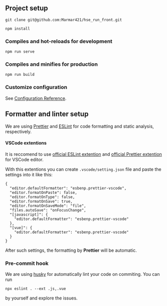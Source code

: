 ## Project setup

```
git clone git@github.com:Marmar421/hse_run_front.git
```

```
npm install
```

### Compiles and hot-reloads for development

```
npm run serve
```

### Compiles and minifies for production

```
npm run build
```

### Customize configuration

See [Configuration Reference](https://cli.vuejs.org/config/).

## Formatter and linter setup

We are using [Prettier](https://prettier.io/) and [ESLint](https://eslint.org/) for code formatting and static analysis, respectively.

#### VSCode extentions

It is reccomend to use [official ESLint extention](https://marketplace.visualstudio.com/items?itemName=dbaeumer.vscode-eslint) and [official Prettier extention](https://marketplace.visualstudio.com/items?itemName=esbenp.prettier-vscode) for VSCode editor.

With this extentions you can create `.vscode/setting.json` file and paste the settings into it like this:

```
{
  "editor.defaultFormatter": "esbenp.prettier-vscode",
  "editor.formatOnPaste": false,
  "editor.formatOnType": false,
  "editor.formatOnSave": true,
  "editor.formatOnSaveMode": "file",
  "files.autoSave": "onFocusChange",
  "[javascript]": {
    "editor.defaultFormatter": "esbenp.prettier-vscode"
  },
  "[vue]": {
    "editor.defaultFormatter": "esbenp.prettier-vscode"
  }
}
```

After such settings, the formatting by **Prettier** will be automatic.

### Pre-commit hook

We are using [husky](https://www.npmjs.com/package/husky) for automatically lint your code on commiting. You can run

```
npx eslint . --ext .js,.vue
```

by yourself and explore the issues.
